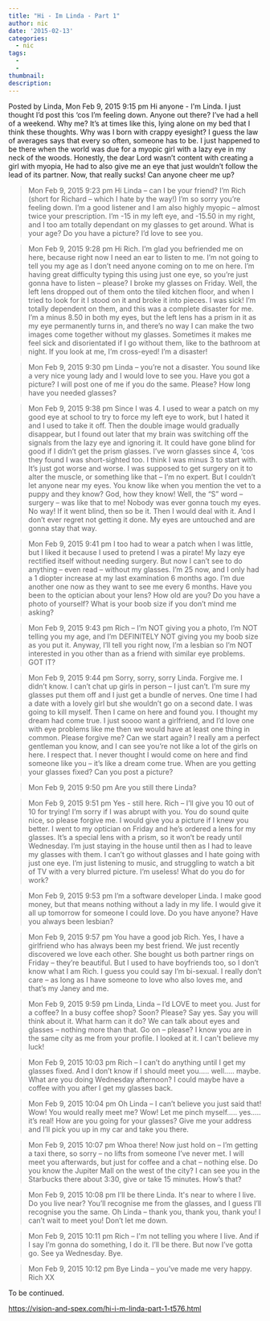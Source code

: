```yaml
---
title: "Hi - Im Linda - Part 1"
author: nic
date: '2015-02-13'
categories:
  - nic
tags:
  - 
  - 
thumbnail: 
description: 
---
```


Posted by Linda, Mon Feb 9, 2015 9:15 pm
Hi anyone - I'm Linda. I just thought I’d post this ‘cos I’m feeling down. Anyone out there?
I’ve had a hell of a weekend. Why me? It’s at times like this, lying alone on my bed that I think these thoughts. Why was I born with crappy eyesight? I guess the law of averages says that every so often, someone has to be. I just happened to be there when the world was due for a myopic girl with a lazy eye in my neck of the woods. Honestly, the dear Lord wasn’t content with creating a girl with myopia, He had to also give me an eye that just wouldn’t follow the lead of its partner. Now, that really sucks! Can anyone cheer me up?

> Mon Feb 9, 2015 9:23 pm
Hi Linda – can I be your friend? I’m Rich (short for Richard – which I hate by the way!) I’m so sorry you’re feeling down. I’m a good listener and I am also highly myopic – almost twice your prescription. I’m -15 in my left eye, and -15.50 in my right, and I too am totally dependant on my glasses to get around. What is your age? Do you have a picture? I’d love to see you.

> Mon Feb 9, 2015 9:28 pm
Hi Rich. I’m glad you befriended me on here, because right now I need an ear to listen to me. I’m not going to tell you my age as I don’t need anyone coming on to me on here. I’m having great difficulty typing this using just one eye, so you’re just gonna have to listen – please? I broke my glasses on Friday. Well, the left lens dropped out of them onto the tiled kitchen floor, and when I tried to look for it I stood on it and broke it into pieces. I was sick! I’m totally dependent on them, and this was a complete disaster for me. I’m a minus 8.50 in both my eyes, but the left lens has a prism in it as my eye permanently turns in, and there’s no way I can make the two images come together without my glasses. Sometimes it makes me feel sick and disorientated if I go without them, like to the bathroom at night. If you look at me, I’m cross-eyed! I’m a disaster!

> Mon Feb 9, 2015 9:30 pm
Linda – you’re not a disaster. You sound like a very nice young lady and I would love to see you. Have you got a picture? I will post one of me if you do the same. Please? How long have you needed glasses?

> Mon Feb 9, 2015 9:38 pm
Since I was 4. I used to wear a patch on my good eye at school to try to force my left eye to work, but I hated it and I used to take it off. Then the double image would gradually disappear, but I found out later that my brain was switching off the signals from the lazy eye and ignoring it. It could have gone blind for good if I didn’t get the prism glasses. I’ve worn glasses since 4, ‘cos they found I was short-sighted too. I think I was minus 3 to start with. It’s just got worse and worse. I was supposed to get surgery on it to alter the muscle, or something like that – I’m no expert. But I couldn’t let anyone near my eyes. You know like when you mention the vet to a puppy and they know? God, how they know! Well, the “S” word – surgery – was like that to me! Nobody was ever gonna touch my eyes. No way! If it went blind, then so be it. Then I would deal with it. And I don’t ever regret not getting it done. My eyes are untouched and are gonna stay that way.

> Mon Feb 9, 2015 9:41 pm
I too had to wear a patch when I was little, but I liked it because I used to pretend I was a pirate! My lazy eye rectified itself without needing surgery. But now I can’t see to do anything – even read – without my glasses. I’m 25 now, and I only had a 1 diopter increase at my last examination 6 months ago. I’m due another one now as they want to see me every 6 months. Have you been to the optician about your lens? How old are you? Do you have a photo of yourself? What is your boob size if you don’t mind me asking?

> Mon Feb 9, 2015 9:43 pm
Rich – I’m NOT giving you a photo, I’m NOT telling you my age, and I’m DEFINITELY NOT giving you my boob size as you put it. Anyway, I’ll tell you right now, I’m a lesbian so I’m NOT interested in you other than as a friend with similar eye problems. GOT IT?

> Mon Feb 9, 2015 9:44 pm
Sorry, sorry, sorry Linda. Forgive me. I didn’t know. I can’t chat up girls in person – I just can’t. I’m sure my glasses put them off and I just get a bundle of nerves. One time I had a date with a lovely girl but she wouldn’t go on a second date. I was going to kill myself. Then I came on here and found you. I thought my dream had come true. I just soooo want a girlfriend, and I’d love one with eye problems like me then we would have at least one thing in common. Please forgive me? Can we start again? I really am a perfect gentleman you know, and I can see you’re not like a lot of the girls on here. I respect that. I never thought I would come on here and find someone like you – it’s like a dream come true. When are you getting your glasses fixed? Can you post a picture?

> Mon Feb 9, 2015 9:50 pm
Are you still there Linda?

> Mon Feb 9, 2015 9:51 pm
Yes - still here. Rich – I’ll give you 10 out of 10 for trying! I’m sorry if I was abrupt with you. You do sound quite nice, so please forgive me. I would give you a picture if I knew you better. I went to my optician on Friday and he’s ordered a lens for my glasses. It’s a special lens with a prism, so it won’t be ready until Wednesday. I’m just staying in the house until then as I had to leave my glasses with them. I can’t go without glasses and I hate going with just one eye. I’m just listening to music, and struggling to watch a bit of TV with a very blurred picture. I’m useless! What do you do for work?

> Mon Feb 9, 2015 9:53 pm
I’m a software developer Linda. I make good money, but that means nothing without a lady in my life. I would give it all up tomorrow for someone I could love. Do you have anyone? Have you always been lesbian?

> Mon Feb 9, 2015 9:57 pm
You have a good job Rich. Yes, I have a girlfriend who has always been my best friend. We just recently discovered we love each other. She bought us both partner rings on Friday – they’re beautiful. But I used to have boyfriends too, so I don’t know what I am Rich. I guess you could say I’m bi-sexual. I really don’t care – as long as I have someone to love who also loves me, and that’s my Janey and me.

> Mon Feb 9, 2015 9:59 pm
Linda, Linda – I’d LOVE to meet you. Just for a coffee? In a busy coffee shop? Soon? Please? Say yes. Say you will think about it. What harm can it do? We can talk about eyes and glasses – nothing more than that. Go on – please? I know you are in the same city as me from your profile. I looked at it. I can't believe my luck!

> Mon Feb 9, 2015 10:03 pm
Rich – I can’t do anything until I get my glasses fixed. And I don’t know if I should meet you….. well….. maybe. What are you doing Wednesday afternoon? I could maybe have a coffee with you after I get my glasses back.

> Mon Feb 9, 2015 10:04 pm
Oh Linda – I can’t believe you just said that! Wow! You would really meet me? Wow! Let me pinch myself….. yes….. it’s real! How are you going for your glasses? Give me your address and I’ll pick you up in my car and take you there.

> Mon Feb 9, 2015 10:07 pm
Whoa there! Now just hold on – I’m getting a taxi there, so sorry – no lifts from someone I’ve never met. I will meet you afterwards, but just for coffee and a chat – nothing else. Do you know the Jupiter Mall on the west of the city? I can see you in the Starbucks there about 3:30, give or take 15 minutes. How’s that?

> Mon Feb 9, 2015 10:08 pm
I’ll be there Linda. It's near to where I live. Do you live near? You’ll recognise me from the glasses, and I guess I’ll recognise you the same. Oh Linda – thank you, thank you, thank you! I can’t wait to meet you! Don’t let me down.

> Mon Feb 9, 2015 10:11 pm
Rich – I'm not telling you where I live. And if I say I’m gonna do something, I do it. I’ll be there. But now I’ve gotta go. See ya Wednesday. Bye.

> Mon Feb 9, 2015 10:12 pm
Bye Linda – you’ve made me very happy.
Rich XX


To be continued.

https://vision-and-spex.com/hi-i-m-linda-part-1-t576.html
